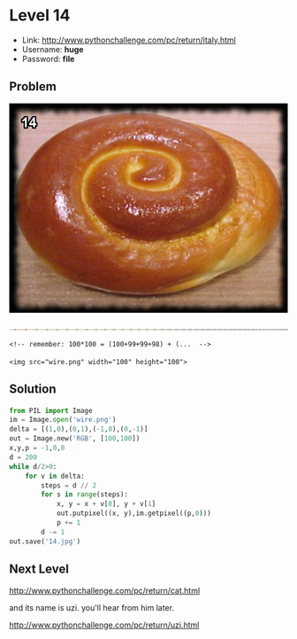 # Level 14

- Link: http://www.pythonchallenge.com/pc/return/italy.html
- Username: **huge**
- Password: **file**

## Problem

![](images/italy.jpg)

![](images/wire.png)

```
<!-- remember: 100*100 = (100+99+99+98) + (...  -->

<img src="wire.png" width="100" height="100">
```


## Solution

```python
from PIL import Image
im = Image.open('wire.png')
delta = [(1,0),(0,1),(-1,0),(0,-1)]
out = Image.new('RGB', [100,100])
x,y,p = -1,0,0
d = 200 
while d/2>0:
    for v in delta:
        steps = d // 2
        for s in range(steps):
            x, y = x + v[0], y + v[1]
            out.putpixel((x, y),im.getpixel((p,0)))
            p += 1
        d -= 1
out.save('14.jpg')
```

## Next Level
http://www.pythonchallenge.com/pc/return/cat.html


and its name is uzi. you'll hear from him later. 



http://www.pythonchallenge.com/pc/return/uzi.html